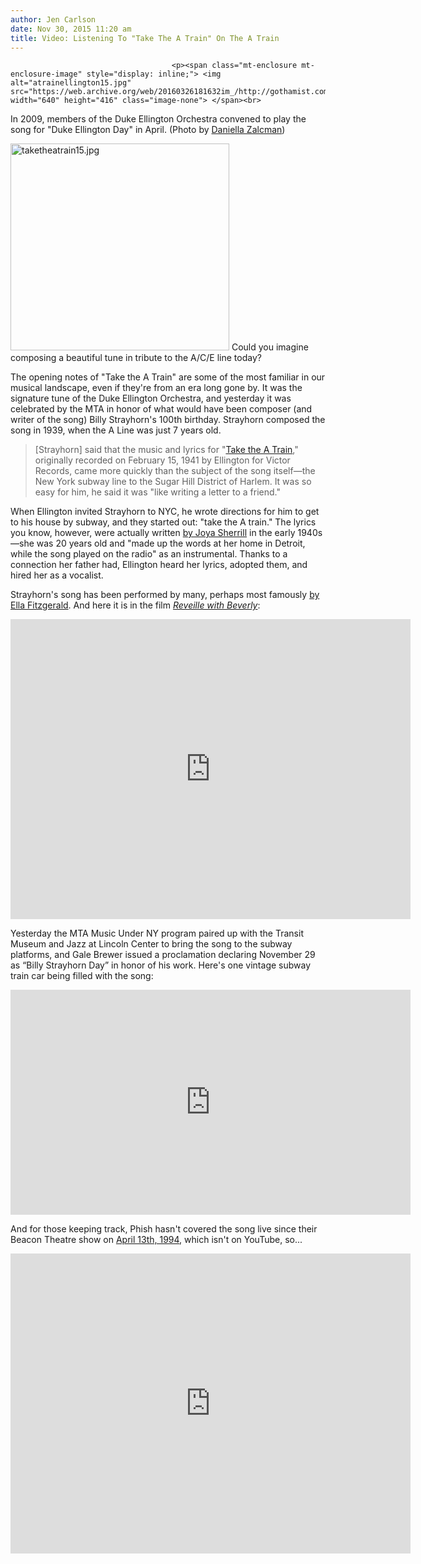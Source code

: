 ```yaml
---
author: Jen Carlson
date: Nov 30, 2015 11:20 am
title: Video: Listening To "Take The A Train" On The A Train
---
```


	
										<p><span class="mt-enclosure mt-enclosure-image" style="display: inline;"> <img alt="atrainellington15.jpg" src="https://web.archive.org/web/20160326181632im_/http://gothamist.com/attachments/arts_jen/atrainellington15.jpg" width="640" height="416" class="image-none"> </span><br>
<span class="photo_caption">In 2009, members of the Duke Ellington Orchestra convened to play the song for &quot;Duke Ellington Day&quot; in April. (Photo by <a href="https://web.archive.org/web/20160326181632/https://www.flickr.com/photos/midnightquill/3485901781">Daniella Zalcman</a>)</span></p>

<p><span class="mt-enclosure mt-enclosure-image" style="display: inline;"> <img alt="taketheatrain15.jpg" src="https://web.archive.org/web/20160326181632im_/http://gothamist.com/attachments/arts_jen/taketheatrain15.jpg" width="350" height="331" class="image-right"> </span>Could you imagine composing a beautiful tune in tribute to the A/C/E line today?</p>

<p>The opening notes of &quot;Take the A Train&quot; are some of the most familiar in our musical landscape, even if they&apos;re from an era long gone by. It was the signature tune of the Duke Ellington Orchestra, and yesterday it was celebrated by the MTA in honor of what would have been composer (and writer of the song) Billy Strayhorn&apos;s 100th birthday. Strayhorn composed the song in 1939, when the A Line was just 7 years old.</p>

<blockquote>[Strayhorn] said that the music and lyrics for &quot;<a href="https://web.archive.org/web/20160326181632/http://www.songfacts.com/detail.php?id=27763">Take the A Train</a>,&quot; originally recorded on February 15, 1941 by Ellington for Victor Records, came more quickly than the subject of the song itself&#x2014;the New York subway line to the Sugar Hill District of Harlem. It was so easy for him, he said it was &quot;like writing a letter to a friend.&quot;</blockquote>

<p>When Ellington invited Strayhorn to NYC, he wrote directions for him to get to his house by subway, and they started out: &quot;take the A train.&quot; The lyrics you know, however, were actually written <a href="https://web.archive.org/web/20160326181632/https://en.wikipedia.org/wiki/Take_the_%22A%22_Train">by Joya Sherrill</a> in the early 1940s&#x2014;she was 20 years old and &quot;made up the words at her home in Detroit, while the song played on the radio&quot; as an instrumental. Thanks to a connection her father had, Ellington heard her lyrics, adopted them, and hired her as a vocalist.</p>

<p>Strayhorn&apos;s song has been performed by many, perhaps most famously <a href="https://web.archive.org/web/20160326181632/https://www.youtube.com/watch?v=BJ_4cRG8B1g">by Ella Fitzgerald</a>. And here it is in the film <a href="https://web.archive.org/web/20160326181632/http://www.imdb.com/title/tt0036306/"><em>Reveille with Beverly</em></a>:</p>

<p><iframe width="640" height="480" src="https://web.archive.org/web/20160326181632if_/https://www.youtube.com/embed/cb2w2m1JmCY?controls=0" frameborder="0" allowfullscreen></iframe></p>

<p>Yesterday the MTA Music Under NY program paired up with the Transit Museum and Jazz at Lincoln Center to bring the song to the subway platforms, and Gale Brewer issued a proclamation declaring November 29 as &#x201C;Billy Strayhorn Day&#x201D; in honor of his work. Here&apos;s one vintage subway train car being filled with the song:</p>

<p><iframe width="640" height="360" src="https://web.archive.org/web/20160326181632if_/https://www.youtube.com/embed/YgVkAIVFGHw?controls=0" frameborder="0" allowfullscreen></iframe></p>

<p>And for those keeping track, Phish hasn&apos;t covered the song live since their Beacon Theatre show on <a href="https://web.archive.org/web/20160326181632/http://phish.net/song/take-the-a-train">April 13th, 1994</a>, which isn&apos;t on YouTube, so...</p>

<p><iframe width="640" height="480" src="https://web.archive.org/web/20160326181632if_/https://www.youtube.com/embed/dQ3pnA-35dU?controls=0" frameborder="0" allowfullscreen></iframe></p>					
										
									
				